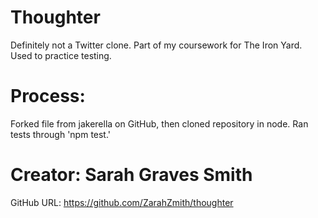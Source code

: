 # Thoughter

Definitely not a Twitter clone.
Part of my coursework for The Iron Yard.
Used to practice testing.

# Process:
Forked file from jakerella on GitHub, then cloned repository in node.
Ran tests through 'npm test.'

# Creator: Sarah Graves Smith
GitHub URL: https://github.com/ZarahZmith/thoughter
